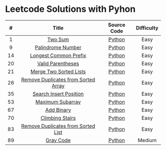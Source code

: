 # Leetcode Solutions with Pyhon

| # | Title | Source Code | Difficulty |
|:---:|:---:|:---:|:---:|
| 1 | [Two Sum](https://leetcode.com/problems/two-sum/)  | [Python](01_twoSum.py) | Easy |
| 9 | [Palindrome Number](https://leetcode.com/problems/palindrome-number/)  | [Python](09_palindromeNumber.py) | Easy |
| 14 | [Longest Common Prefix](https://leetcode.com/problems/longest-common-prefix/)  | [Python](14_longestCommonPrefix.py) | Easy |
| 20 | [Valid Parentheses](https://leetcode.com/problems/longest-common-prefix/)  | [Python](20_validParentheses.py) | Easy |
| 21 | [Merge Two Sorted Lists](https://leetcode.com/problems/merge-two-sorted-lists/)  | [Python](21_mergeTwoLists.py) | Easy |
| 26 | [Remove Duplicates from Sorted Array](https://leetcode.com/problems/remove-duplicates-from-sorted-array/)  | [Python](26_removeDuplicates.py) | Easy |
| 35 | [Search Insert Position](https://leetcode.com/problems/remove-duplicates-from-sorted-array/)  | [Python](35_searchInsert.py) | Easy |
| 53 | [Maximum Subarray](https://leetcode.com/problems/maximum-subarray/)  | [Python](53_maxSubArray.py) | Easy |
| 67 | [Add Binary](https://leetcode.com/problems/add-binary/)  | [Python](67_addBinary.py) | Easy |
| 70 | [Climbing Stairs](https://leetcode.com/problems/climbing-stairs/)  | [Python](70_climbStairs.py) | Easy |
| 83 | [Remove Duplicates from Sorted List](https://leetcode.com/problems/remove-duplicates-from-sorted-list/)  | [Python](83_deleteDuplicates.py) | Easy |
| 89 | [Gray Code](https://leetcode.com/problems/gray-code/)  | [Python](89_grayCode.py) | Medium |